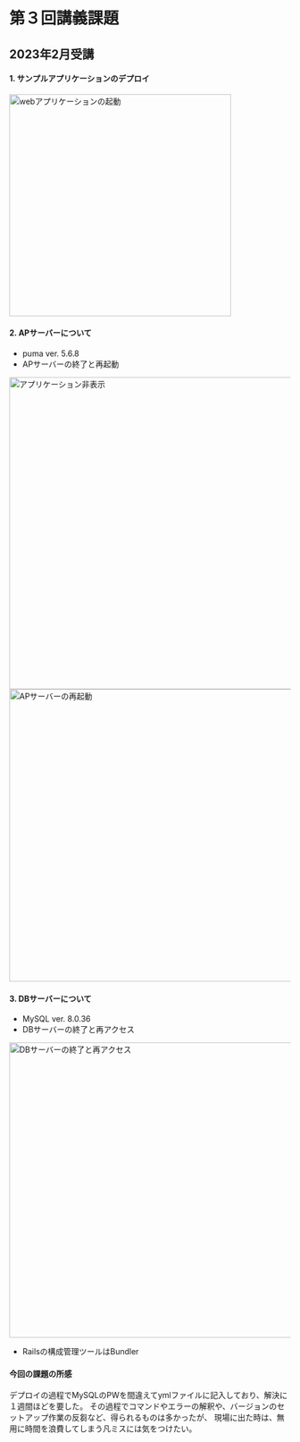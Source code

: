# 第３回講義課題
## 2023年2月受講
#### 1. サンプルアプリケーションのデプロイ

<img width="397" alt="webアプリケーションの起動" src="https://github.com/NakanoYm/Raisetech/assets/157878670/930af723-0102-40c3-ad63-b0299a725434">

#### 2. APサーバーについて
- puma  ver. 5.6.8
- APサーバーの終了と再起動

<img width="558" alt="アプリケーション非表示" src="https://github.com/NakanoYm/Raisetech/assets/157878670/5fa12128-4d6d-410c-9652-06af1103afc1">
<img width="523" alt="APサーバーの再起動" src="https://github.com/NakanoYm/Raisetech/assets/157878670/6a5d8ac5-f907-495c-8140-b0c0e752763e">

#### 3. DBサーバーについて
- MySQL  ver. 8.0.36
- DBサーバーの終了と再アクセス

<img width="528" alt="DBサーバーの終了と再アクセス" src="https://github.com/NakanoYm/Raisetech/assets/157878670/0ef229ee-b4a0-475e-ab07-a9f168fa4acc">

- Railsの構成管理ツールはBundler


#### 今回の課題の所感
デプロイの過程でMySQLのPWを間違えてymlファイルに記入しており、解決に１週間ほどを要した。
その過程でコマンドやエラーの解釈や、バージョンのセットアップ作業の反芻など、得られるものは多かったが、
現場に出た時は、無用に時間を浪費してしまう凡ミスには気をつけたい。
